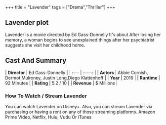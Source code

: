 +++
title = "Lavender"
tags = ["Drama","Thriller"]
+++
## Lavender plot
Lavender is a movie directed by Ed Gass-Donnelly It's about After losing her memory, a woman begins to see unexplained things after her psychiatrist suggests she visit her childhood home.
## Cast And Summary
| **Director**      | Ed Gass-Donnelly |
    | :---        |    :----:   |
    |  **Actors** | Abbie Cornish, Dermot Mulroney, Justin Long,Diego Klattenhoff |
    | **Year**   | 2016    |
    |  **Runtime** | 92 Minutes |
    |  **Rating** | 5.2 / 10 | 
    |  **Revenue** | $ Millions |
### How To Watch / Stream Lavender
You can watch Lavender on Disney+.
Also, you can stream Lavender via purchasing or having a rent on any of those streaming platforms.
Amazon Prime Video, Netflix, Hulu, Vudu Or iTunes